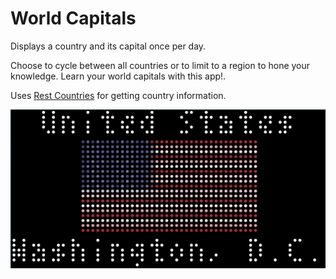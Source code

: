 # World Capitals
Displays a country and its capital once per day.

Choose to cycle between all countries or to limit to a region to hone your knowledge. Learn your world capitals with this app!.

Uses [Rest Countries](https://restcountries.com) for getting country information.

![World Capitals](screenshot.png)